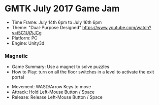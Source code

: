 # GMTK July 2017 Game Jam #

* Time Frame: July 14th 6pm to July 16th 6pm
* Theme: "Dual-Purpose Designed" https://www.youtube.com/watch?v=i5C1Uj7jJCg
* Platform: PC
* Engine: Unity3d

### Magnetic ###

* Game Summary: Use a magnet to solve puzzles
* How to Play: turn on all the floor switches in a level to activate the exit portal
 - Movement: WASD/Arrow Keys to move
 - Attrack: Hold Left-Mouse Button / Space
 - Release: Release Left-Mouse Button / Space
